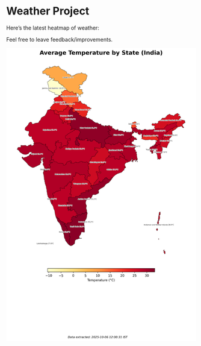 # Weather Project

Here’s the latest heatmap of weather:

Feel free to leave feedback/improvements.

![India Heatmap](docs/assets/india_heatmap.png?v=E36209)
